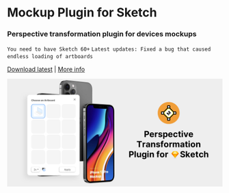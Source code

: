 # Mockup Plugin for Sketch
### Perspective transformation plugin for devices mockups
`You need to have Sketch 60+`
`Latest updates: Fixed a bug that caused endless loading of artboards`

[Download latest](https://github.com/ruslanlatypov/Mockup-Plugin-for-Sketch/releases/download/v2.0.2/mockup.sketchplugin.zip) | [More info](https://www.ls.graphics/mockup-plugin)

![alt text](/about.png "About image")​